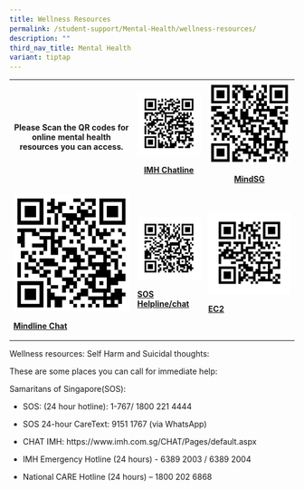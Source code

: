 ```yaml
---
title: Wellness Resources
permalink: /student-support/Mental-Health/wellness-resources/
description: ""
third_nav_title: Mental Health
variant: tiptap
---
```

<table>
<tbody>
<tr>
<th rowspan="1" colspan="1">
<p>Please Scan the QR codes for online mental health resources you can access.</p>
</th>
<th rowspan="1" colspan="1">
<div class="isomer-image-wrapper">
<img style="width: 100%" height="auto" width="100%" alt="IMH Chatline" src="/images/Mental Health/Wellness Resources/IMH_Chatline_QR_Code.png">
</div>
<p></p>
<p><a href="https://www.imh.com.sg/CHAT/Pages/default.aspx" rel="noopener noreferrer nofollow" target="_blank">IMH Chatline</a>
</p>
<p></p>
</th>
<th rowspan="1" colspan="1">
<div class="isomer-image-wrapper">
<img style="width: 100%" height="auto" width="100%" alt="MindSG" src="/images/Mental Health/Wellness Resources/MindSG_QR_Code.png">
</div>
<p></p>
<p><a href="https://www.healthhub.sg/programmes/mindsg/discover" rel="noopener noreferrer nofollow" target="_blank">MindSG</a>
</p>
</th>
</tr>
<tr>
<td rowspan="1" colspan="1">
<div class="isomer-image-wrapper">
<img style="width: 100%" height="auto" width="100%" alt="Mindline Chat" src="/images/Mental Health/Wellness Resources/Mindline_Chat_QR_Code.png">
</div>
<p></p>
<p><strong><a href="https://www.mindline.sg/wysa-chat" rel="noopener noreferrer nofollow" target="_blank">Mindline Chat</a></strong>
</p>
</td>
<td rowspan="1" colspan="1">
<div class="isomer-image-wrapper">
<img style="width: 100%" height="auto" width="100%" alt="SOS Chat" src="/images/Mental Health/Wellness Resources/SOS_Chat_QR_Code.png">
</div>
<p></p>
<p><strong><a href="https://www.sos.org.sg/our-services/" rel="noopener noreferrer nofollow" target="_blank">SOS Helpline/chat</a></strong>
</p>
</td>
<td rowspan="1" colspan="1">
<div class="isomer-image-wrapper">
<img style="width: 100%" height="auto" width="100%" alt="EC2" src="/images/Mental Health/Wellness Resources/EC2_QR_Code.png">
</div>
<p></p>
<p><strong><a href="https://fycs.org/ec2-sg/" rel="noopener noreferrer nofollow" target="_blank">EC2</a></strong>
</p>
</td>
</tr>
</tbody>
</table>
<p></p>
<p>Wellness resources: Self Harm and Suicidal thoughts:</p>
<p>These are some places you can call for immediate help:</p>
<p>Samaritans of Singapore(SOS):</p>
<ul data-tight="true" class="tight">
<li>
<p>SOS: (24 hour hotline): 1-767/ 1800 221 4444</p>
</li>
<li>
<p>SOS 24-hour CareText: 9151 1767 (via WhatsApp)</p>
</li>
<li>
<p>CHAT IMH: <a rel="noopener noreferrer nofollow" target="_blank">https://www.imh.com.sg/CHAT/Pages/default.aspx</a>
</p>
</li>
<li>
<p>IMH Emergency Hotline (24 hours) - 6389 2003 / 6389 2004</p>
</li>
<li>
<p>National CARE Hotline (24 hours) – 1800 202 6868</p>
</li>
</ul>
<p></p>